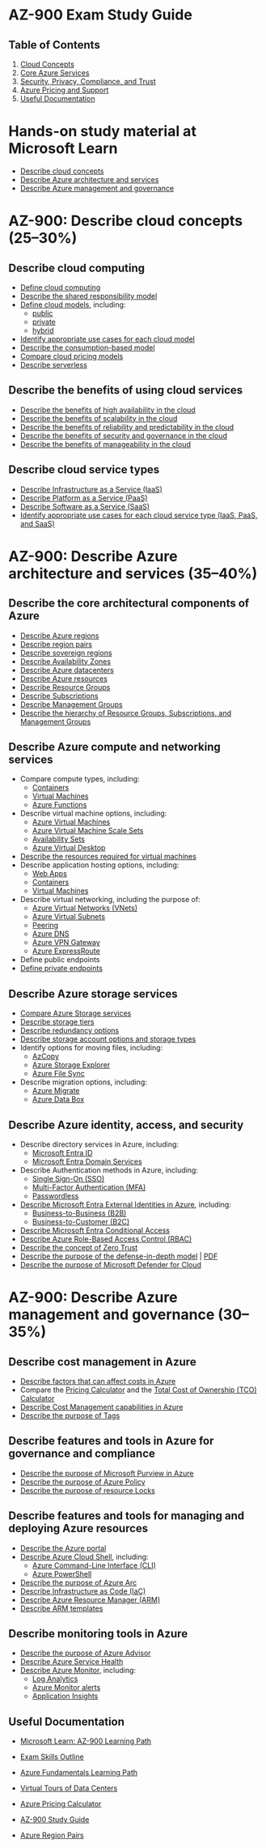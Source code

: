 # AZ-900 Exam Study Guide

## Table of Contents
1. [Cloud Concepts](#cloud-concepts)
2. [Core Azure Services](#core-azure-services)
3. [Security, Privacy, Compliance, and Trust](#security-privacy-compliance-and-trust)
4. [Azure Pricing and Support](#azure-pricing-and-support)
5. [Useful Documentation](#useful-documentation)


# Hands-on study material at Microsoft Learn
* [Describe cloud concepts](https://learn.microsoft.com/en-us/training/paths/microsoft-azure-fundamentals-describe-cloud-concepts/)
* [Describe Azure architecture and services](https://learn.microsoft.com/en-us/training/paths/azure-fundamentals-describe-azure-architecture-services/)
* [Describe Azure management and governance](https://learn.microsoft.com/en-us/training/paths/describe-azure-management-governance/)


# AZ-900: Describe cloud concepts (25–30%)
## Describe cloud computing
* [Define cloud computing](https://azure.microsoft.com/en-us/resources/cloud-computing-dictionary/what-is-cloud-computing/)
* [Describe the shared responsibility model](https://learn.microsoft.com/en-us/azure/security/fundamentals/shared-responsibility)
* [Define cloud models](https://azure.microsoft.com/en-us/resources/cloud-computing-dictionary/what-are-private-public-hybrid-clouds/), including:
    * [public](https://azure.microsoft.com/en-ca/resources/cloud-computing-dictionary/what-is-a-public-cloud/)
    * [private](https://azure.microsoft.com/en-ca/resources/cloud-computing-dictionary/what-is-a-private-cloud/)
    * [hybrid](https://azure.microsoft.com/en-ca/resources/cloud-computing-dictionary/what-is-hybrid-cloud-computing/)
* [Identify appropriate use cases for each cloud model](https://azure.microsoft.com/en-us/resources/cloud-computing-dictionary/what-are-private-public-hybrid-clouds/)
* [Describe the consumption-based model](https://learn.microsoft.com/en-us/azure/architecture/guide/multitenant/considerations/pricing-models#consumption-based-pricing)
* [Compare cloud pricing models](https://learn.microsoft.com/en-us/azure/well-architected/cost-optimization/cost-model)
* [Describe serverless](https://azure.microsoft.com/en-ca/resources/cloud-computing-dictionary/what-is-serverless-computing/)
 
## Describe the benefits of using cloud services
* [Describe the benefits of high availability in the cloud](https://learn.microsoft.com/en-us/training/modules/describe-benefits-use-cloud-services/2-high-availability-scalability-cloud)
* [Describe the benefits of scalability in the cloud](https://learn.microsoft.com/en-us/azure/well-architected/performance-efficiency/scale-partition)
* [Describe the benefits of reliability and predictability in the cloud](https://learn.microsoft.com/en-us/training/modules/describe-benefits-use-cloud-services/3-reliability-predictability-cloud)
* [Describe the benefits of security and governance in the cloud](https://learn.microsoft.com/en-us/training/modules/describe-benefits-use-cloud-services/4-security-governance-cloud)
* [Describe the benefits of manageability in the cloud](https://learn.microsoft.com/en-us/training/modules/describe-benefits-use-cloud-services/5-manageability-cloud)
 
## Describe cloud service types
* [Describe Infrastructure as a Service (IaaS)](https://azure.microsoft.com/en-ca/resources/cloud-computing-dictionary/what-is-iaas/)
* [Describe Platform as a Service (PaaS)](https://azure.microsoft.com/en-ca/resources/cloud-computing-dictionary/what-is-paas/)
* [Describe Software as a Service (SaaS)](https://azure.microsoft.com/en-ca/resources/cloud-computing-dictionary/what-is-saas/)
* [Identify appropriate use cases for each cloud service type (IaaS, PaaS, and SaaS)](https://azure.microsoft.com/en-us/resources/cloud-computing-dictionary/what-are-private-public-hybrid-clouds/)

# AZ-900: Describe Azure architecture and services (35–40%)

## Describe the core architectural components of Azure
* [Describe Azure regions](https://azure.microsoft.com/en-ca/explore/global-infrastructure/geographies/)
* [Describe region pairs](https://learn.microsoft.com/en-us/azure/reliability/cross-region-replication-azure)
* [Describe sovereign regions](https://learn.microsoft.com/en-us/azure/cloud-adoption-framework/ready/azure-setup-guide/regions#sovereign-regions)
* [Describe Availability Zones](https://learn.microsoft.com/en-us/azure/reliability/availability-zones-overview)
* [Describe Azure datacenters](https://azure.microsoft.com/en-us/explore/global-infrastructure/)
* [Describe Azure resources](https://learn.microsoft.com/en-us/azure/cloud-adoption-framework/get-started/how-azure-resource-manager-works#what-is-an-azure-resource)
* [Describe Resource Groups](https://learn.microsoft.com/en-us/azure/cloud-adoption-framework/get-started/how-azure-resource-manager-works#what-is-an-azure-resource-group)
* [Describe Subscriptions](https://learn.microsoft.com/en-us/azure/cloud-adoption-framework/get-started/how-azure-resource-manager-works#what-is-an-azure-subscription)
* [Describe Management Groups](https://learn.microsoft.com/en-us/azure/governance/management-groups/overview)
* [Describe the hierarchy of Resource Groups, Subscriptions, and Management Groups](https://learn.microsoft.com/en-us/azure/cloud-adoption-framework/ready/azure-setup-guide/organize-resources)

## Describe Azure compute and networking services
* Compare compute types, including:
    * [Containers](https://azure.microsoft.com/en-ca/resources/cloud-computing-dictionary/what-is-a-container/)
    * [Virtual Machines](https://azure.microsoft.com/en-ca/resources/cloud-computing-dictionary/what-is-a-virtual-machine/)
    * [Azure Functions](https://learn.microsoft.com/en-us/azure/azure-functions/functions-overview)
* Describe virtual machine options, including:
    * [Azure Virtual Machines](https://learn.microsoft.com/en-ca/azure/virtual-machines/overview)
    * [Azure Virtual Machine Scale Sets](https://learn.microsoft.com/en-us/azure/virtual-machine-scale-sets/overview)
    * [Availability Sets](https://learn.microsoft.com/en-us/azure/virtual-machines/availability-set-overview)
    * [Azure Virtual Desktop](https://learn.microsoft.com/en-us/azure/virtual-desktop/overview)
* [Describe the resources required for virtual machines](https://learn.microsoft.com/en-us/azure/virtual-machines/overview#what-do-i-need-to-think-about-before-creating-a-virtual-machine)
* Describe application hosting options, including:
    * [Web Apps](https://learn.microsoft.com/en-us/azure/app-service/overview)
    * [Containers]()
    * [Virtual Machines](https://learn.microsoft.com/en-ca/azure/virtual-machines/overview)
* Describe virtual networking, including the purpose of:
    * [Azure Virtual Networks (VNets)](https://learn.microsoft.com/en-us/azure/virtual-network/virtual-networks-overview)
    * [Azure Virtual Subnets]()
    * [Peering](https://learn.microsoft.com/en-us/azure/virtual-network/virtual-network-peering-overview)
    * [Azure DNS](https://learn.microsoft.com/en-us/azure/dns/dns-overview)
    * [Azure VPN Gateway](https://learn.microsoft.com/en-us/azure/vpn-gateway/vpn-gateway-about-vpngateways)
    * [Azure ExpressRoute](https://learn.microsoft.com/en-us/azure/expressroute/expressroute-introduction)
* Define public endpoints
* [Define private endpoints](https://learn.microsoft.com/en-us/azure/private-link/private-endpoint-overview)

## Describe Azure storage services
* [Compare Azure Storage services](https://learn.microsoft.com/en-us/azure/storage/common/storage-introduction)
* [Describe storage tiers](https://learn.microsoft.com/en-us/azure/storage/blobs/access-tiers-overview)
* [Describe redundancy options](https://learn.microsoft.com/en-us/azure/storage/common/storage-redundancy)
* [Describe storage account options and storage types](https://learn.microsoft.com/en-us/azure/storage/common/storage-account-overview)
* Identify options for moving files, including:
    * [AzCopy](https://learn.microsoft.com/en-us/azure/storage/common/storage-use-azcopy-v10)
    * [Azure Storage Explorer](https://azure.microsoft.com/en-ca/products/storage/storage-explorer)
    * [Azure File Sync](https://learn.microsoft.com/en-us/azure/storage/file-sync/file-sync-introduction)
* Describe migration options, including:
    * [Azure Migrate](https://learn.microsoft.com/en-us/azure/migrate/migrate-services-overview)
    * [Azure Data Box](https://learn.microsoft.com/en-us/azure/databox/data-box-overview)

## Describe Azure identity, access, and security
* Describe directory services in Azure, including:
    * [Microsoft Entra ID](https://learn.microsoft.com/en-us/entra/fundamentals/whatis)
    * [Microsoft Entra Domain Services](https://learn.microsoft.com/en-us/entra/identity/domain-services/overview)
* Describe Authentication methods in Azure, including:
    * [Single Sign-On (SSO)](https://learn.microsoft.com/en-us/entra/identity/enterprise-apps/what-is-single-sign-on)
    * [Multi-Factor Authentication (MFA)](https://learn.microsoft.com/en-us/entra/identity/authentication/concept-mfa-howitworks)
    * [Passwordless](https://learn.microsoft.com/en-us/entra/identity/authentication/concept-authentication-passwordless)
* [Describe Microsoft Entra External Identities in Azure](https://learn.microsoft.com/en-us/entra/external-id/external-identities-overview), including:
    * [Business-to-Business (B2B)](https://learn.microsoft.com/en-us/entra/external-id/what-is-b2b)
    * [Business-to-Customer (B2C)](https://learn.microsoft.com/en-us/azure/active-directory-b2c/overview)
* [Describe Microsoft Entra Conditional Access](https://learn.microsoft.com/en-us/entra/identity/conditional-access/overview)
* [Describe Azure Role-Based Access Control (RBAC)](https://learn.microsoft.com/en-us/azure/role-based-access-control/overview)
* [Describe the concept of Zero Trust](https://www.microsoft.com/en-ca/security/business/zero-trust/)
* [Describe the purpose of the defense-in-depth model](https://azure.microsoft.com/en-us/blog/microsoft-azures-defense-in-depth-approach-to-cloud-vulnerabilities/) | [PDF](https://info.microsoft.com/rs/157-GQE-382/images/Defense_In_Depth_Enterprise%20Mobility_and_Security_61517.pdf)
* [Describe the purpose of Microsoft Defender for Cloud](https://learn.microsoft.com/en-ca/azure/defender-for-cloud/defender-for-cloud-introduction)

# AZ-900: Describe Azure management and governance (30–35%)

## Describe cost management in Azure
* [Describe factors that can affect costs in Azure](https://azure.microsoft.com/en-ca/pricing)
* Compare the [Pricing Calculator](https://azure.microsoft.com/en-ca/pricing/calculator/) and the [Total Cost of Ownership (TCO) Calculator](https://azure.microsoft.com/en-ca/pricing/tco/calculator/)
* [Describe Cost Management capabilities in Azure](https://learn.microsoft.com/en-us/training/modules/describe-cost-management-azure/)
* [Describe the purpose of Tags](https://learn.microsoft.com/en-us/azure/cloud-adoption-framework/ready/azure-best-practices/resource-naming-and-tagging-decision-guide)

## Describe features and tools in Azure for governance and compliance
* [Describe the purpose of Microsoft Purview in Azure](https://learn.microsoft.com/en-us/purview/purview)
* [Describe the purpose of Azure Policy](https://learn.microsoft.com/en-us/azure/governance/policy/overview)
* [Describe the purpose of resource Locks](https://learn.microsoft.com/en-us/azure/azure-resource-manager/management/lock-resources)

## Describe features and tools for managing and deploying Azure resources
* [Describe the Azure portal](https://learn.microsoft.com/en-us/azure/azure-portal/azure-portal-overview)
* [Describe Azure Cloud Shell](https://learn.microsoft.com/en-us/azure/cloud-shell/overview), including:
    * [Azure Command-Line Interface (CLI)](https://learn.microsoft.com/en-us/cli/azure/what-is-azure-cli)
    * [Azure PowerShell](https://learn.microsoft.com/en-us/powershell/azure/what-is-azure-powershell)
* [Describe the purpose of Azure Arc](https://learn.microsoft.com/en-us/azure/azure-arc/overview)
* [Describe Infrastructure as Code (IaC)](https://learn.microsoft.com/en-us/devops/deliver/what-is-infrastructure-as-code)
* [Describe Azure Resource Manager (ARM)](https://learn.microsoft.com/en-us/azure/azure-resource-manager/management/overview)
* [Describe ARM templates](https://learn.microsoft.com/en-us/azure/azure-resource-manager/templates/overview)

## Describe monitoring tools in Azure
* [Describe the purpose of Azure Advisor](https://learn.microsoft.com/en-us/azure/advisor/advisor-overview)
* [Describe Azure Service Health](https://learn.microsoft.com/en-ca/azure/service-health/overview)
* [Describe Azure Monitor](https://learn.microsoft.com/en-us/azure/azure-monitor/overview), including:
    * [Log Analytics](https://learn.microsoft.com/en-us/azure/azure-monitor/logs/log-analytics-overview)
    * [Azure Monitor alerts](https://learn.microsoft.com/en-us/azure/azure-monitor/alerts/alerts-overview)
    * [Application Insights](https://learn.microsoft.com/en-us/azure/azure-monitor/app/app-insights-overview)



## Useful Documentation
- [Microsoft Learn: AZ-900 Learning Path](https://docs.microsoft.com/en-us/learn/certifications/exams/az-900)
- [Exam Skills Outline](https://query.prod.cms.rt.microsoft.com/cms/api/am/binary/RE3VwUY)
- [Azure Fundamentals Learning Path](https://docs.microsoft.com/en-us/learn/paths/azure-fundamentals/)

- [Virtual Tours of Data Centers](https://azure.microsoft.com/en-us/global-infrastructure/datacenters/)
- [Azure Pricing Calculator](https://azure.microsoft.com/en-us/pricing/calculator/)
- [AZ-900 Study Guide](https://query.prod.cms.rt.microsoft.com/cms/api/am/binary/RE3VwUY)
- [Azure Region Pairs](https://docs.microsoft.com/en-us/azure/best-practices-availability-paired-regions)
